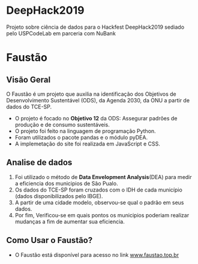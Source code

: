 # DeepHack2019
Projeto sobre ciência de dados para o Hackfest DeepHack2019 sediado pelo USPCodeLab em parceria com NuBank

# Faustão

## Visão Geral
O Faustão é um projeto que auxilia na identificação dos Objetivos de Desenvolvimento Sustentável (ODS), da Agenda 2030, da ONU a partir de dados do TCE-SP.

 * O projeto é focado no **Objetivo 12** da ODS: Assegurar padrões de produção e de consumo sustentáveis.
 * O projeto foi feito na linguagem de programação Python.
 * Foram utilizados o pacote pandas e o módulo pyDEA.
 * A implemetação do site foi realizada em JavaScript e CSS.


## Analise de dados
   1. Foi utilizado o método de **Data Envelopment Analysis**(DEA) para medir a eficiencia dos municipios de São Pualo.
   2. Os dados do TCE-SP foram cruzados com o IDH de cada município (dados disponibilizados pelo IBGE).
   3. A partir de uma cidade modelo, observou-se qual o padrão em seus dados.
   4. Por fim, Verificou-se em quais pontos os municipios poderiam realizar mudanças a fim de aumentar sua eficiencia.


## Como Usar o Faustão?
 * O Faustão está disponível para acesso no link www.faustao.top.br
 

